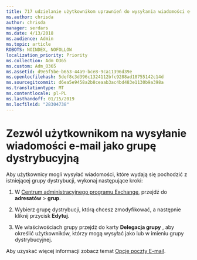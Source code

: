 ```yaml
---
title: 717 udzielanie użytkownikom uprawnień do wysyłania wiadomości e-mail jako listy dystrybucyjnej
ms.author: chrisda
author: chrisda
manager: serdars
ms.date: 4/13/2018
ms.audience: Admin
ms.topic: article
ROBOTS: NOINDEX, NOFOLLOW
localization_priority: Priority
ms.collection: Adm_O365
ms.custom: Adm_O365
ms.assetid: d9e5f5be-b653-44a9-bce8-9ca11396d39e
ms.openlocfilehash: 5def8c3d396c1324112bfc9288ad18755142c14d
ms.sourcegitcommit: d6ea5e9458a2b8ceaab3ac4bd483e1130b9a398a
ms.translationtype: MT
ms.contentlocale: pl-PL
ms.lasthandoff: 01/15/2019
ms.locfileid: "28304738"
---
```

# <a name="allow-users-to-send-email-as-a-distribution-group"></a>Zezwól użytkownikom na wysyłanie wiadomości e-mail jako grupę dystrybucyjną

Aby użytkownicy mogli wysyłać wiadomości, które wydają się pochodzić z istniejącej grupy dystrybucji, wykonaj następujące kroki:
  
1. W [Centrum administracyjnego programu Exchange](https://outlook.office365.com/ecp/), przejdź do **adresatów** \> **grup**.
    
2. Wybierz grupę dystrybucji, którą chcesz zmodyfikować, a następnie kliknij przycisk **Edytuj**.
    
3. We właściwościach grupy przejdź do karty **Delegacja grupy** , aby określić użytkowników, którzy mogą wysyłać jako lub w imieniu grupy dystrybucyjnej. 
    
Aby uzyskać więcej informacji zobacz temat [Opcje poczty E-mail](https://technet.microsoft.com/library/bb124513.aspx#groupdelegation).
  

